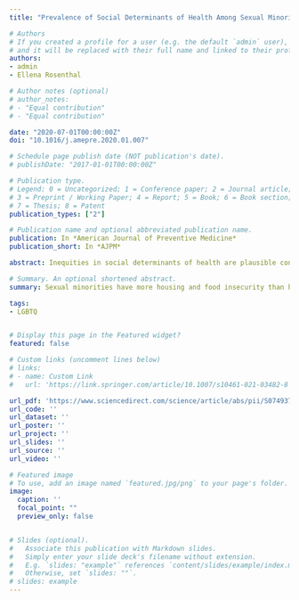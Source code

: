 ```yaml
---
title: "Prevalence of Social Determinants of Health Among Sexual Minority Women and Men in 2017"

# Authors
# If you created a profile for a user (e.g. the default `admin` user), write the username (folder name) here 
# and it will be replaced with their full name and linked to their profile.
authors:
- admin
- Ellena Rosenthal

# Author notes (optional)
# author_notes:
# - "Equal contribution"
# - "Equal contribution"

date: "2020-07-01T00:00:00Z"
doi: "10.1016/j.amepre.2020.01.007"

# Schedule page publish date (NOT publication's date).
# publishDate: "2017-01-01T00:00:00Z"

# Publication type.
# Legend: 0 = Uncategorized; 1 = Conference paper; 2 = Journal article;
# 3 = Preprint / Working Paper; 4 = Report; 5 = Book; 6 = Book section;
# 7 = Thesis; 8 = Patent
publication_types: ["2"]

# Publication name and optional abbreviated publication name.
publication: In *American Journal of Preventive Medicine*
publication_short: In *AJPM*

abstract: Inequities in social determinants of health are plausible contributors to worse health of sexual minorities relative to heterosexuals. Sexual minorities may have higher rates of housing, food, and financial insecurity as adults owing to adverse childhood experiences or policies that induce social disadvantage. This study compares the prevalence of 3 types of social determinants of health among sexual minority and heterosexual adults. Data were from the Behavioral Risk Factor Surveillance System 2017 survey of U.S. states that administered the optional Social Determinants of Health module and Sexual Orientation and Gender Identity modules. In August 2019, authors estimated the odds of food, housing, and financial insecurity among sexual minority men and women, compared with heterosexuals. Sexual minority women and men had higher odds of housing insecurity, housing instability, and food insecurity, but no differences were observed for perceived neighborhood safety. Sexual minority women had higher odds of financial insecurity than their heterosexual peers.

# Summary. An optional shortened abstract.
summary: Sexual minorities have more housing and food insecurity than heterosexuals, which may contribute to their risk for poorer health.

tags:
- LGBTQ


# Display this page in the Featured widget?
featured: false

# Custom links (uncomment lines below)
# links:
# - name: Custom Link
#   url: 'https://link.springer.com/article/10.1007/s10461-021-03482-8'

url_pdf: 'https://www.sciencedirect.com/science/article/abs/pii/S0749379720300568'
url_code: ''
url_dataset: ''
url_poster: ''
url_project: ''
url_slides: ''
url_source: ''
url_video: ''

# Featured image
# To use, add an image named `featured.jpg/png` to your page's folder. 
image:
  caption: ''
  focal_point: ""
  preview_only: false


# Slides (optional).
#   Associate this publication with Markdown slides.
#   Simply enter your slide deck's filename without extension.
#   E.g. `slides: "example"` references `content/slides/example/index.md`.
#   Otherwise, set `slides: ""`.
# slides: example
---
```


